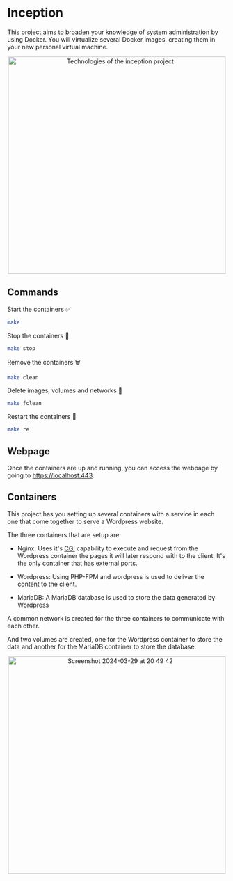 # Inception

This project aims to broaden your knowledge of system administration by using Docker. You will virtualize several Docker images, creating them in your new personal virtual machine.


<div align="center">
  <a href="https://medium.com/@ssterdev/inception-guide-42-project-part-i-7e3af15eb671">
    <img width="500" alt="Technologies of the inception project" src="https://github.com/magnitopic/inception/assets/21156058/4359e1a0-6f2e-4aa4-8c35-c42b81b931d7">
  </a>
</div>

## Commands

Start the containers ✅

```bash
make
```

Stop the containers 🔴

```bash
make stop
```

Remove the containers 🗑️

```bash
make clean
```

Delete images, volumes and networks 🧹

```bash
make fclean
```

Restart the containers 🔁

```bash
make re
```

## Webpage

Once the containers are up and running, you can access the webpage by going to [https://localhost:443](https://localhost:443).

## Containers

This project has you setting up several containers with a service in each one that come together to serve a Wordpress website.

The three containers that are setup are:

-   Nginx: Uses it's [CGI](https://en.wikipedia.org/wiki/Common_Gateway_Interface) capability to execute and request from the Wordpress container the pages it will later respond with to the client. It's the only container that has external ports.

-   Wordpress: Using PHP-FPM and wordpress is used to deliver the content to the client.

-   MariaDB: A MariaDB database is used to store the data generated by Wordpress

A common network is created for the three containers to communicate with each other.

And two volumes are created, one for the Wordpress container to store the data and another for the MariaDB container to store the database.

<div align="center">
  <img width="500" alt="Screenshot 2024-03-29 at 20 49 42" src="https://github.com/magnitopic/inception/assets/21156058/52460144-51f1-4255-afcf-bb5d04d1f476">
</div>
